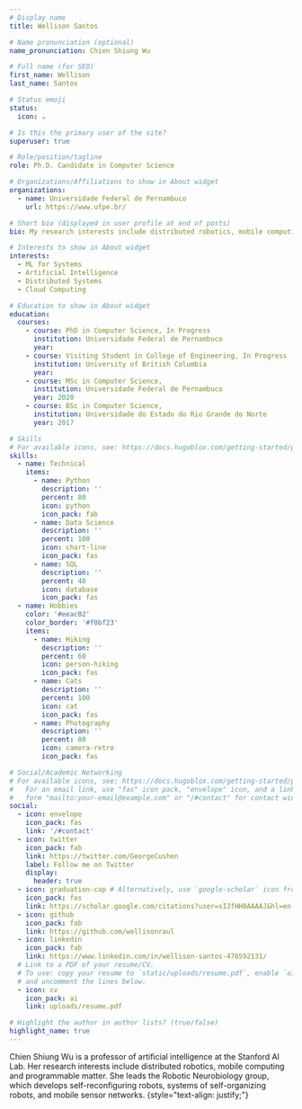 ```yaml
---
# Display name
title: Wellison Santos

# Name pronunciation (optional)
name_pronunciation: Chien Shiung Wu

# Full name (for SEO)
first_name: Wellison
last_name: Santos

# Status emoji
status:
  icon: ☕️

# Is this the primary user of the site?
superuser: true

# Role/position/tagline
role: Ph.D. Candidate in Computer Science

# Organizations/Affiliations to show in About widget
organizations:
  - name: Universidade Federal de Pernambuco
    url: https://www.ufpe.br/

# Short bio (displayed in user profile at end of posts)
bio: My research interests include distributed robotics, mobile computing and programmable matter.

# Interests to show in About widget
interests:
  - ML for Systems
  - Artificial Intelligence
  - Distributed Systems
  - Cloud Computing

# Education to show in About widget
education:
  courses:
    - course: PhD in Computer Science, In Progress
      institution: Universidade Federal de Pernambuco
      year: 
    - course: Visiting Student in College of Engineering, In Progress
      institution: University of British Columbia
      year: 
    - course: MSc in Computer Science,
      institution: Universidade Federal de Pernambuco
      year: 2020
    - course: BSc in Computer Science,
      institution: Universidade do Estado do Rio Grande do Norte
      year: 2017

# Skills
# For available icons, see: https://docs.hugoblox.com/getting-started/page-builder/#icons
skills:
  - name: Technical
    items:
      - name: Python
        description: ''
        percent: 80
        icon: python
        icon_pack: fab
      - name: Data Science
        description: ''
        percent: 100
        icon: chart-line
        icon_pack: fas
      - name: SQL
        description: ''
        percent: 40
        icon: database
        icon_pack: fas
  - name: Hobbies
    color: '#eeac02'
    color_border: '#f0bf23'
    items:
      - name: Hiking
        description: ''
        percent: 60
        icon: person-hiking
        icon_pack: fas
      - name: Cats
        description: ''
        percent: 100
        icon: cat
        icon_pack: fas
      - name: Photography
        description: ''
        percent: 80
        icon: camera-retro
        icon_pack: fas

# Social/Academic Networking
# For available icons, see: https://docs.hugoblox.com/getting-started/page-builder/#icons
#   For an email link, use "fas" icon pack, "envelope" icon, and a link in the
#   form "mailto:your-email@example.com" or "/#contact" for contact widget.
social:
  - icon: envelope
    icon_pack: fas
    link: '/#contact'
  - icon: twitter
    icon_pack: fab
    link: https://twitter.com/GeorgeCushen
    label: Follow me on Twitter
    display:
      header: true
  - icon: graduation-cap # Alternatively, use `google-scholar` icon from `ai` icon pack
    icon_pack: fas
    link: https://scholar.google.com/citations?user=sIJfHH0AAAAJ&hl=en
  - icon: github
    icon_pack: fab
    link: https://github.com/wellisonraul
  - icon: linkedin
    icon_pack: fab
    link: https://www.linkedin.com/in/wellison-santos-476592131/
  # Link to a PDF of your resume/CV.
  # To use: copy your resume to `static/uploads/resume.pdf`, enable `ai` icons in `params.yaml`,
  # and uncomment the lines below.
  - icon: cv
    icon_pack: ai
    link: uploads/resume.pdf

# Highlight the author in author lists? (true/false)
highlight_name: true
---
```


Chien Shiung Wu is a professor of artificial intelligence at the Stanford AI Lab. Her research interests include distributed robotics, mobile computing and programmable matter. She leads the Robotic Neurobiology group, which develops self-reconfiguring robots, systems of self-organizing robots, and mobile sensor networks.
{style="text-align: justify;"}
